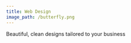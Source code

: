 ```yaml
---
title: Web Design
image_path: /butterfly.png
---
```


Beautiful, clean designs tailored to your business
